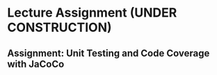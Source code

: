 # Lecture Assignment (UNDER CONSTRUCTION)
## Assignment: Unit Testing and Code Coverage with JaCoCo

